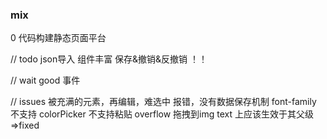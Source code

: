 ### mix

0 代码构建静态页面平台

// todo
json导入
组件丰富
保存&撤销&反撤销 ！！

// wait good
事件

// issues
被充满的元素，再编辑，难选中
报错，没有数据保存机制
font-family 不支持
colorPicker 不支持粘贴
overflow
拖拽到img text 上应该生效于其父级 =>fixed
